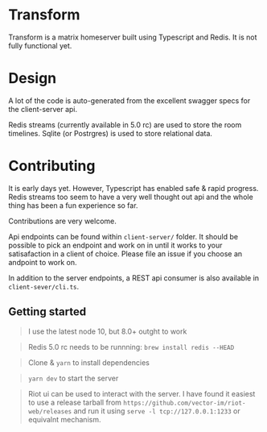 # Transform

Transform is a matrix homeserver built using Typescript and Redis. It is not fully functional yet.

# Design

A lot of the code is auto-generated from the excellent swagger specs for the client-server api.

Redis streams (currently available in 5.0 rc) are used to store the room timelines. Sqlite (or Postrgres) is used to store relational data.

# Contributing

It is early days yet. However, Typescript has enabled safe & rapid progress. Redis streams too seem to have a very well thought out api and the whole thing has been a fun experience so far.

Contributions are very welcome.

Api endpoints can be found within `client-server/` folder. It should be possible to pick an endpoint and work on in until it works to your satisafaction in a client of choice. Please file an issue if you choose an andpoint to work on.

In addition to the server endpoints, a REST api consumer is also available in `client-sever/cli.ts`.

## Getting started

> I use the latest node 10, but 8.0+ outght to work

> Redis 5.0 rc needs to be runnning: `brew install redis --HEAD`

> Clone & `yarn` to install dependencies

> `yarn dev` to start the server

> Riot ui can be used to interact with the server. I have found it easiest to use a release tarball from `https://github.com/vector-im/riot-web/releases` and run it using `serve -l tcp://127.0.0.1:1233` or equivalnt mechanism.

